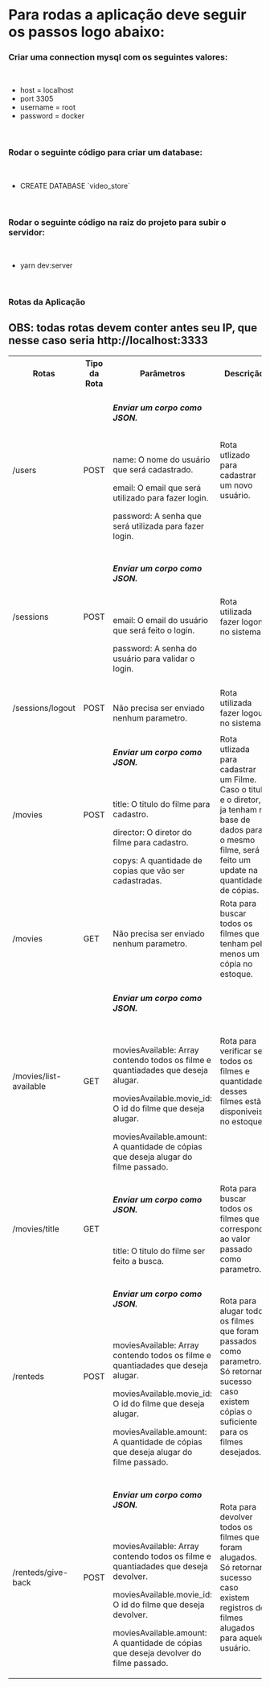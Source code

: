 <html>
<body>
<h1>Para rodas a aplicação deve seguir os passos logo abaixo:</h1>

<div>
<h3>Criar uma connection mysql com os seguintes valores:</h3>
<br>
<ul>
  <li>host = localhost</li>
  <li>port 3305</li>
  <li>username = root</li>
  <li>password = docker</li>
<ul>
<br>
</div>

<div>
<h3>Rodar o seguinte código para criar um database:</h3>
<br>
<ul>
  <li>CREATE DATABASE `video_store`</li>
<ul>
<br>
</div>

<div>
<h3>Rodar o seguinte código na raiz do projeto para subir o servidor:</h3>
<br>
<ul>
  <li>yarn dev:server</li>
<ul>
<br>
</div>

### Rotas da Aplicação ###

<div>
<h2>OBS: todas rotas devem conter antes seu IP, que nesse caso seria
http://localhost:3333</h2>
<table style="width:100%">
  <tr>
    <th>Rotas</th>
    <th>Tipo da Rota</th>
    <th>Parâmetros</th>
    <th>Descrição</th>
  </tr>
  <tr>
    <td>/users</td>
    <td>POST</td>
     <td>
      <h5>Enviar um corpo como JSON.</h5>
      <br>
      <p>name: O nome do usuário que será cadastrado.</p>
      <p>email: O email que será utilizado para fazer login.</p>
      <p>password: A senha que será utilizada para fazer login.</p>
     </td>
    <td>Rota utlizado para cadastrar um novo usuário.</td>
  </tr>
    <tr>
    <td>/sessions</td>
    <td>POST</td>
     <td>
      <h5>Enviar um corpo como JSON.</h5>
      <br>
      <p>email: O email do usuário que será feito o login.</p>
      <p>password: A senha do usuário para validar o login.</p>
     </td>
    <td>Rota utilizada fazer logon no sistema.</td>
  </tr>
    </tr>
    <tr>
    <td>/sessions/logout</td>
    <td>POST</td>
     <td>
      <br>
      <p>Não precisa ser enviado nenhum parametro.</p>
     </td>
    <td>Rota utilizada fazer logout no sistema.</td>
  </tr>
   <tr>
    <td>/movies</td>
    <td>POST</td>
     <td>
      <h5>Enviar um corpo como JSON.</h5>
      <br>
      <p>title: O titulo do filme para cadastro.</p>
      <p>director: O diretor do filme para cadastro.</p>
      <p>copys: A quantidade de copias que vão ser cadastradas.</p>
     </td>
    <td>
    Rota utlizada para cadastrar um Filme.
    Caso o titulo e o diretor,
    ja tenham na base de dados para o mesmo filme, será feito um update
    na quantidade de cópias.
    </td>
  </tr>
  <tr>
    <td>/movies</td>
    <td>GET</td>
     <td>
      <p>Não precisa ser enviado nenhum parametro.</p>
     </td>
    <td>
    Rota para buscar todos os filmes que tenham pelo menos um cópia no estoque.
    </td>
  </tr>
  <tr>
    <td>/movies/list-available</td>
    <td>GET</td>
     <td>
     <h5>Enviar um corpo como JSON.</h5>
      <br>
      <p>moviesAvailable: Array contendo todos os filme e quantiadades que deseja alugar.</p>
      <p>moviesAvailable.movie_id: O id do filme que deseja alugar.</p>
      <p>moviesAvailable.amount: A quantidade de cópias que deseja alugar do filme passado.</p>
     </td>
    <td>
    Rota para verificar se todos os filmes e quantidade desses filmes estão disponiveis no estoque.
    </td>
  </tr>
  <tr>
    <td>/movies/title</td>
    <td>GET</td>
     <td>
      <h5>Enviar um corpo como JSON.</h5>
      <br>
      <p>title: O titulo do filme ser feito a busca.</p>
     </td>
    <td>
    Rota para buscar todos os filmes que corresponde ao valor passado como parametro.
    </td>
  </tr>
  <tr>
    <td>/renteds</td>
    <td>POST</td>
     <td>
     <h5>Enviar um corpo como JSON.</h5>
      <br>
      <p>moviesAvailable: Array contendo todos os filme e quantiadades que deseja alugar.</p>
      <p>moviesAvailable.movie_id: O id do filme que deseja alugar.</p>
      <p>moviesAvailable.amount: A quantidade de cópias que deseja alugar do filme passado.</p>
     </td>
    <td>
    Rota para alugar todos os filmes que foram passados como parametro. Só retornará sucesso caso existem cópias o suficiente para os filmes desejados.
    </td>
  </tr>
  <tr>
    <td>/renteds/give-back</td>
    <td>POST</td>
     <td>
     <h5>Enviar um corpo como JSON.</h5>
      <br>
      <p>moviesAvailable: Array contendo todos os filme e quantiadades que deseja devolver.</p>
      <p>moviesAvailable.movie_id: O id do filme que deseja devolver.</p>
      <p>moviesAvailable.amount: A quantidade de cópias que deseja devolver do filme passado.</p>
     </td>
    <td>
    Rota para devolver todos os filmes que foram alugados. Só retornará sucesso caso existem registros de filmes alugados para aquele usuário.
    </td>
  </tr>
</table>
</div>

</body>
</html>

